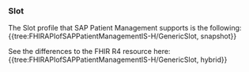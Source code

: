 ### Slot
The Slot profile that SAP Patient Management supports is the following:
{{tree:FHIRAPIofSAPPatientManagementIS-H/GenericSlot, snapshot}}

See the differences to the FHIR R4 resource here:
{{tree:FHIRAPIofSAPPatientManagementIS-H/GenericSlot, hybrid}}
